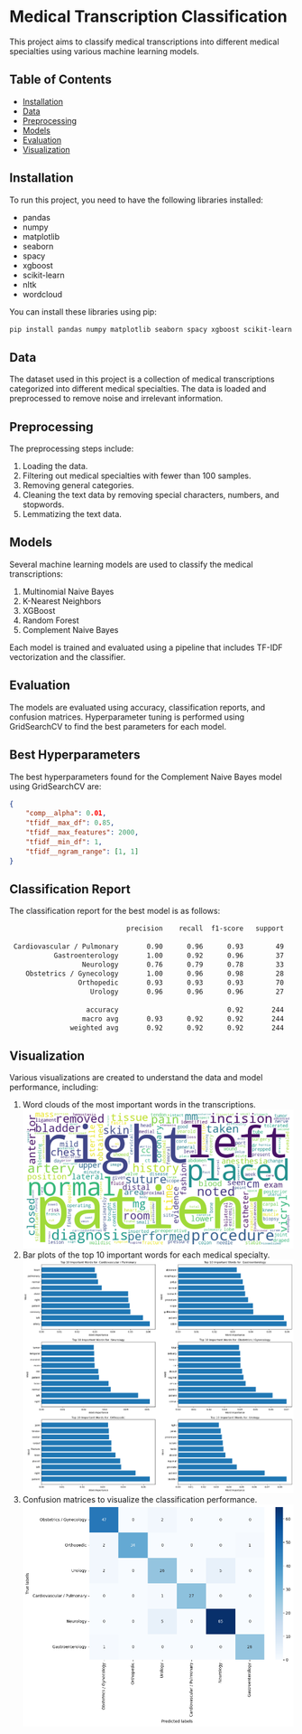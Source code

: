 # Medical Transcription Classification

This project aims to classify medical transcriptions into different medical specialties using various machine learning models.

## Table of Contents

- [Installation](#installation)
- [Data](#data)
- [Preprocessing](#preprocessing)
- [Models](#models)
- [Evaluation](#evaluation)
- [Visualization](#visualization)

## Installation

To run this project, you need to have the following libraries installed:

- pandas
- numpy
- matplotlib
- seaborn
- spacy
- xgboost
- scikit-learn
- nltk
- wordcloud

You can install these libraries using pip:

```bash
pip install pandas numpy matplotlib seaborn spacy xgboost scikit-learn nltk wordcloud
```

## Data

The dataset used in this project is a collection of medical transcriptions categorized into different medical specialties. The data is loaded and preprocessed to remove noise and irrelevant information.

## Preprocessing

The preprocessing steps include:

1. Loading the data.
2. Filtering out medical specialties with fewer than 100 samples.
3. Removing general categories.
4. Cleaning the text data by removing special characters, numbers, and stopwords.
5. Lemmatizing the text data.

## Models

Several machine learning models are used to classify the medical transcriptions:

1. Multinomial Naive Bayes
2. K-Nearest Neighbors
3. XGBoost
4. Random Forest
5. Complement Naive Bayes

Each model is trained and evaluated using a pipeline that includes TF-IDF vectorization and the classifier.

## Evaluation

The models are evaluated using accuracy, classification reports, and confusion matrices. Hyperparameter tuning is performed using GridSearchCV to find the best parameters for each model.

## Best Hyperparameters

The best hyperparameters found for the Complement Naive Bayes model using GridSearchCV are:

```json
{
    "comp__alpha": 0.01,
    "tfidf__max_df": 0.85,
    "tfidf__max_features": 2000,
    "tfidf__min_df": 1,
    "tfidf__ngram_range": [1, 1]
}
```
## Classification Report

The classification report for the best model is as follows:

```plaintext
                             precision    recall  f1-score   support

 Cardiovascular / Pulmonary       0.90      0.96      0.93        49
           Gastroenterology       1.00      0.92      0.96        37
                  Neurology       0.76      0.79      0.78        33
    Obstetrics / Gynecology       1.00      0.96      0.98        28
                 Orthopedic       0.93      0.93      0.93        70
                    Urology       0.96      0.96      0.96        27

                   accuracy                           0.92       244
                  macro avg       0.93      0.92      0.92       244
               weighted avg       0.92      0.92      0.92       244
```

## Visualization

Various visualizations are created to understand the data and model performance, including:

1. Word clouds of the most important words in the transcriptions.
![alt text](image-1.png)
2. Bar plots of the top 10 important words for each medical specialty.
![alt text](image.png)
3. Confusion matrices to visualize the classification performance.
![alt text](image-2.png)
```